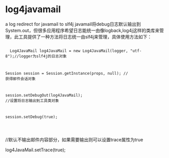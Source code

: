 # log4javamail
a log redirect for javamail to slf4j
javamail将debug日志默认输出到System.out，但很多应用程序希望日志能统一由像logback,log4j这样的类库来管理，此工具提供了一种方法将日志统一由slf4j来管理，具体使用方法如下：<br/>   

<code>
  Log4JavaMail log4JavaMail = new Log4JavaMail(logger, "utf-8");//logger为slf4j的日志对象<br/>   
  
  Session session = Session.getInstance(props, null); // 获得邮件会话对象<br/>   
  
  session.setDebugOut(log4JavaMail); //设置将日志输出到工具类对象<br/>   
  
  session.setDebug(true);<br/>   
  
 </code>   
 
//默认不输出邮件内容部分，如果需要输出则可以设置trace属性为true <br/>   

  log4JavaMail.setTrace(true);<br/>   
  
